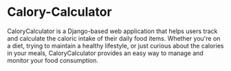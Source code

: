 # Calory-Calculator
CaloryCalculator is a Django-based web application that helps users track and calculate the caloric intake of their daily food items. Whether you're on a diet, trying to maintain a healthy lifestyle, or just curious about the calories in your meals, CaloryCalculator provides an easy way to manage and monitor your food consumption.
